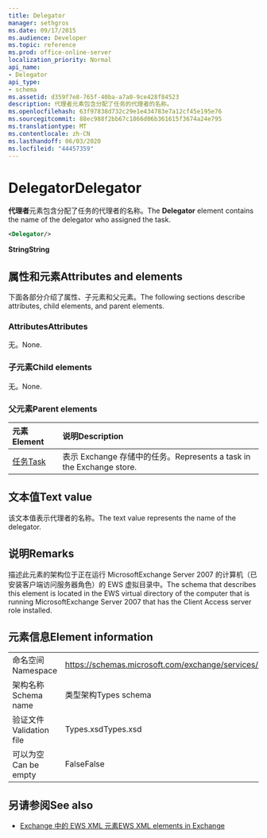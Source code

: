 ```yaml
---
title: Delegator
manager: sethgros
ms.date: 09/17/2015
ms.audience: Developer
ms.topic: reference
ms.prod: office-online-server
localization_priority: Normal
api_name:
- Delegator
api_type:
- schema
ms.assetid: d359f7e8-765f-40ba-a7a0-9ce428f84523
description: 代理者元素包含分配了任务的代理者的名称。
ms.openlocfilehash: 63f97838d732c29e1e434783e7a12cf45e195e76
ms.sourcegitcommit: 88ec988f2bb67c1866d06b361615f3674a24e795
ms.translationtype: MT
ms.contentlocale: zh-CN
ms.lasthandoff: 06/03/2020
ms.locfileid: "44457359"
---
```

# <a name="delegator"></a><span data-ttu-id="c9937-103">Delegator</span><span class="sxs-lookup"><span data-stu-id="c9937-103">Delegator</span></span>

<span data-ttu-id="c9937-104">**代理者**元素包含分配了任务的代理者的名称。</span><span class="sxs-lookup"><span data-stu-id="c9937-104">The **Delegator** element contains the name of the delegator who assigned the task.</span></span> 
  
```xml
<Delegator/>
```

<span data-ttu-id="c9937-105">**String**</span><span class="sxs-lookup"><span data-stu-id="c9937-105">**String**</span></span>

## <a name="attributes-and-elements"></a><span data-ttu-id="c9937-106">属性和元素</span><span class="sxs-lookup"><span data-stu-id="c9937-106">Attributes and elements</span></span>

<span data-ttu-id="c9937-107">下面各部分介绍了属性、子元素和父元素。</span><span class="sxs-lookup"><span data-stu-id="c9937-107">The following sections describe attributes, child elements, and parent elements.</span></span>
  
### <a name="attributes"></a><span data-ttu-id="c9937-108">Attributes</span><span class="sxs-lookup"><span data-stu-id="c9937-108">Attributes</span></span>

<span data-ttu-id="c9937-109">无。</span><span class="sxs-lookup"><span data-stu-id="c9937-109">None.</span></span>
  
### <a name="child-elements"></a><span data-ttu-id="c9937-110">子元素</span><span class="sxs-lookup"><span data-stu-id="c9937-110">Child elements</span></span>

<span data-ttu-id="c9937-111">无。</span><span class="sxs-lookup"><span data-stu-id="c9937-111">None.</span></span>
  
### <a name="parent-elements"></a><span data-ttu-id="c9937-112">父元素</span><span class="sxs-lookup"><span data-stu-id="c9937-112">Parent elements</span></span>

|<span data-ttu-id="c9937-113">**元素**</span><span class="sxs-lookup"><span data-stu-id="c9937-113">**Element**</span></span>|<span data-ttu-id="c9937-114">**说明**</span><span class="sxs-lookup"><span data-stu-id="c9937-114">**Description**</span></span>|
|:-----|:-----|
|[<span data-ttu-id="c9937-115">任务</span><span class="sxs-lookup"><span data-stu-id="c9937-115">Task</span></span>](task.md) <br/> |<span data-ttu-id="c9937-116">表示 Exchange 存储中的任务。</span><span class="sxs-lookup"><span data-stu-id="c9937-116">Represents a task in the Exchange store.</span></span>  <br/> |
   
## <a name="text-value"></a><span data-ttu-id="c9937-117">文本值</span><span class="sxs-lookup"><span data-stu-id="c9937-117">Text value</span></span>

<span data-ttu-id="c9937-118">该文本值表示代理者的名称。</span><span class="sxs-lookup"><span data-stu-id="c9937-118">The text value represents the name of the delegator.</span></span>
  
## <a name="remarks"></a><span data-ttu-id="c9937-119">说明</span><span class="sxs-lookup"><span data-stu-id="c9937-119">Remarks</span></span>

<span data-ttu-id="c9937-120">描述此元素的架构位于正在运行 MicrosoftExchange Server 2007 的计算机（已安装客户端访问服务器角色）的 EWS 虚拟目录中。</span><span class="sxs-lookup"><span data-stu-id="c9937-120">The schema that describes this element is located in the EWS virtual directory of the computer that is running MicrosoftExchange Server 2007 that has the Client Access server role installed.</span></span>
  
## <a name="element-information"></a><span data-ttu-id="c9937-121">元素信息</span><span class="sxs-lookup"><span data-stu-id="c9937-121">Element information</span></span>

|||
|:-----|:-----|
|<span data-ttu-id="c9937-122">命名空间</span><span class="sxs-lookup"><span data-stu-id="c9937-122">Namespace</span></span>  <br/> |https://schemas.microsoft.com/exchange/services/2006/types  <br/> |
|<span data-ttu-id="c9937-123">架构名称</span><span class="sxs-lookup"><span data-stu-id="c9937-123">Schema name</span></span>  <br/> |<span data-ttu-id="c9937-124">类型架构</span><span class="sxs-lookup"><span data-stu-id="c9937-124">Types schema</span></span>  <br/> |
|<span data-ttu-id="c9937-125">验证文件</span><span class="sxs-lookup"><span data-stu-id="c9937-125">Validation file</span></span>  <br/> |<span data-ttu-id="c9937-126">Types.xsd</span><span class="sxs-lookup"><span data-stu-id="c9937-126">Types.xsd</span></span>  <br/> |
|<span data-ttu-id="c9937-127">可以为空</span><span class="sxs-lookup"><span data-stu-id="c9937-127">Can be empty</span></span>  <br/> |<span data-ttu-id="c9937-128">False</span><span class="sxs-lookup"><span data-stu-id="c9937-128">False</span></span>  <br/> |
   
## <a name="see-also"></a><span data-ttu-id="c9937-129">另请参阅</span><span class="sxs-lookup"><span data-stu-id="c9937-129">See also</span></span>

- [<span data-ttu-id="c9937-130">Exchange 中的 EWS XML 元素</span><span class="sxs-lookup"><span data-stu-id="c9937-130">EWS XML elements in Exchange</span></span>](ews-xml-elements-in-exchange.md)

